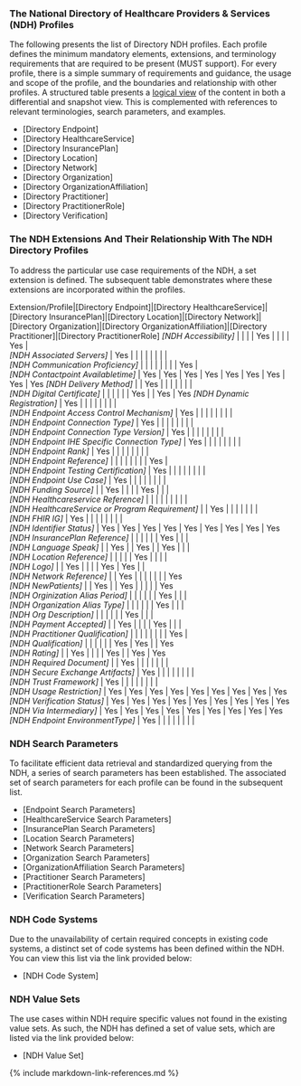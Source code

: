 ### The National Directory of Healthcare Providers & Services (NDH) Profiles
The following presents the list of Directory NDH profiles. Each profile defines the minimum mandatory elements, extensions, and terminology requirements that are required to be present (MUST support). For every profile, there is a simple summary of  requirements and guidance, the usage and scope of the profile, and the boundaries and relationship with other profiles. A structured table presents a [logical view](https://hl7.org/fhir/R4/formats.html#table) of the content in both a differential and snapshot view. This is complemented with references to relevant terminologies, search parameters, and examples.

* [Directory Endpoint]
* [Directory HealthcareService]
* [Directory InsurancePlan]
* [Directory Location]
* [Directory Network]
* [Directory Organization]
* [Directory OrganizationAffiliation]
* [Directory Practitioner]
* [Directory PractitionerRole]
* [Directory Verification]

### The NDH Extensions And Their Relationship With The NDH Directory Profiles
To address the particular use case requirements of the NDH, a set extension is defined. The subsequent table demonstrates where these extensions are incorporated within the profiles.
<style>
    th{border: solid 2px lightgrey;}
    td{border: solid 2px lightgrey;}
</style>

Extension/Profile|[Directory Endpoint]|[Directory HealthcareService]|[Directory InsurancePlan]|[Directory Location]|[Directory Network]|[Directory Organization]|[Directory OrganizationAffiliation]|[Directory Practitioner]|[Directory PractitionerRole]
*[NDH Accessibility]*                            |     |     |     | Yes |     |     |     | Yes |     
*[NDH Associated Servers]*                       | Yes |     |     |     |     |     |     |     |     
*[NDH Communication Proficiency]*                |     |     |     |     |     |     |     | Yes |     
*[NDH Contactpoint Availabletime]*               | Yes | Yes | Yes | Yes | Yes | Yes | Yes | Yes | Yes
*[NDH Delivery Method]*                          |     | Yes |     |     |     |     |     |     |     
*[NDH Digital Certificate]*                      |     |     |     |     |     | Yes |     | Yes | Yes
*[NDH Dynamic Registration]*                     | Yes |     |     |     |     |     |     |     |     
*[NDH Endpoint Access Control Mechanism]*        | Yes |     |     |     |     |     |     |     |     
*[NDH Endpoint Connection Type]*                 | Yes |     |     |     |     |     |     |     |     
*[NDH Endpoint Connection Type Version]*         | Yes |     |     |     |     |     |     |     |     
*[NDH Endpoint IHE Specific Connection Type]*    | Yes |     |     |     |     |     |     |     |     
*[NDH Endpoint Rank]*                            | Yes |     |     |     |     |     |     |     |     
*[NDH Endpoint Reference]*                       |     |     |     |     |     |     |     | Yes |     
*[NDH Endpoint Testing Certification]*           | Yes |     |     |     |     |     |     |     |     
*[NDH Endpoint Use Case]*                        | Yes |     |     |     |     |     |     |     |     
*[NDH Funding Source]*                           |     | Yes |     |     |     | Yes |     |     |     
*[NDH Healthcareservice Reference]*              |     |     |     |     |     |     |     |     |     
*[NDH HealthcareService or Program Requirement]* |     | Yes |     |     |     |     |     |     |     
*[NDH FHIR IG]*                                  | Yes |     |     |     |     |     |     |     |     
*[NDH Identifier Status]*                        | Yes | Yes | Yes | Yes | Yes | Yes | Yes | Yes | Yes  
*[NDH InsurancePlan Reference]*                  |     |     |     |     |     | Yes |     |     |     
*[NDH Language Speak]*                           |     | Yes |     | Yes |     | Yes |     |     |     
*[NDH Location Reference]*                       |     |     |     |     | Yes |     |     |     |     
*[NDH Logo]*                                     |     | Yes |     |     |     | Yes | Yes |     |     
*[NDH Network Reference]*                        |     | Yes |     |     |     |     |     |     | Yes  
*[NDH NewPatients]*                              |     | Yes |     | Yes |     |     |     |     | Yes  
*[NDH Orginization Alias Period]*                |     |     |     |     |     | Yes |     |     |     
*[NDH Organization Alias Type]*                  |     |     |     |     |     | Yes |     |     |     
*[NDH Org Description]*                          |     |     |     |     |     | Yes |     |     |     
*[NDH Payment Accepted]*                         |     | Yes |     |     |     | Yes |     |     |     
*[NDH Practitioner Qualification]*               |     |     |     |     |     |     |     | Yes |     
*[NDH Qualification]*                            |     |     |     |     |     | Yes | Yes |     | Yes  
*[NDH Rating]*                                   |     | Yes |     |     |     | Yes |     | Yes | Yes  
*[NDH Required Document]*                        |     | Yes |     |     |     |     |     |     |     
*[NDH Secure Exchange Artifacts]*                | Yes |     |     |     |     |     |     |     |     
*[NDH Trust Framework]*                          | Yes |     |     |     |     |     |     |     |     
*[NDH Usage Restriction]*                        | Yes | Yes | Yes | Yes | Yes | Yes | Yes | Yes | Yes  
*[NDH Verification Status]*                      | Yes | Yes | Yes | Yes | Yes | Yes | Yes | Yes | Yes  
*[NDH Via Intermediary]*                         | Yes | Yes | Yes | Yes | Yes | Yes | Yes | Yes | Yes  
*[NDH Endpoint EnvironmentType]*                 | Yes |     |     |     |     |     |     |     |     

### NDH Search Parameters
To facilitate efficient data retrieval and standardized querying from the NDH, a series of search parameters has been established. The associated set of search parameters for each profile can be found in the subsequent list.

* [Endpoint Search Parameters]
* [HealthcareService Search Parameters]
* [InsurancePlan Search Parameters]
* [Location Search Parameters]
* [Network Search Parameters]
* [Organization Search Parameters]
* [OrganizationAffiliation Search Parameters]
* [Practitioner Search Parameters]
* [PractitionerRole Search Parameters]
* [Verification Search Parameters]

### NDH Code Systems
Due to the unavailability of certain required concepts in existing code systems, a distinct set of code systems has been defined within the NDH. You can view this list via the link provided below:
* [NDH Code System]


### NDH Value Sets
The use cases within NDH require specific values not found in the existing value sets. As such, the NDH has defined a set of value sets, which are listed via the link provided below:
* [NDH Value Set]

{% include markdown-link-references.md %}